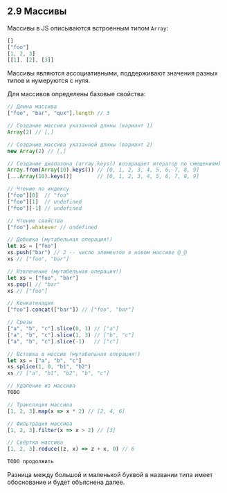 ## 2.9 Массивы

Массивы в JS описываются встроенным типом `Array`:

```js
[]
["foo"]
[1, 2, 3]
[[1], [2], [3]]
```

Массивы являются ассоциативными, поддерживают значения разных типов и нумеруются с нуля.

Для массивов определены базовые свойства:

```js
// Длина массива
["foo", "bar", "qux"].length // 3

// Создание массива указанной длины (вариант 1)
Array(2) // [,]

// Создание массива указанной длины (вариант 2)
new Array(2) // [,]

// Создание диапазона (array.keys() возвращает итератор по смещениям)
Array.from(Array(10).keys()) // [0, 1, 2, 3, 4, 5, 6, 7, 8, 9]
[...Array(10).keys()]        // [0, 1, 2, 3, 4, 5, 6, 7, 8, 9]

// Чтение по индексу
["foo"][0]  // "foo"
["foo"][1]  // undefined
["foo"][-1] // undefined

// Чтение свойства
["foo"].whatever // undefined

// Добавка (мутабельная операция!)
let xs = ["foo"]
xs.push("bar") // 2 -- число элементов в новом массиве @_@
xs // ["foo", "bar"]

// Извлечение (мутабельная операция!)
let xs = ["foo", "bar"]
xs.pop() // "bar"
xs // ["foo"]

// Конкатенация
["foo"].concat(["bar"]) // ["foo", "bar"]

// Срезы
["a", "b", "c"].slice(0, 1) // ["a"]
["a", "b", "c"].slice(1, 3) // ["b", "c"]
["a", "b", "c"].slice(-1)   // ["c"]

// Вставка в массив (мутабельная операция!)
let xs = ["a", "b", "c"]
xs.splice(1, 0, "b1", "b2")
xs // ["a", "b1", "b2", "b", "c"]

// Удаление из массива
TODO

// Трансляция массива
[1, 2, 3].map(x => x * 2) // [2, 4, 6]

// Фильтрация массива
[1, 2, 3].filter(x => x > 2) // [3]

// Свёртка массива
[1, 2, 3].reduce((z, x) => z + x, 0) // 6

TODO продолжить
```

Разница между большой и маленькой буквой в названии типа имеет обоснование и будет объяснена далее.
